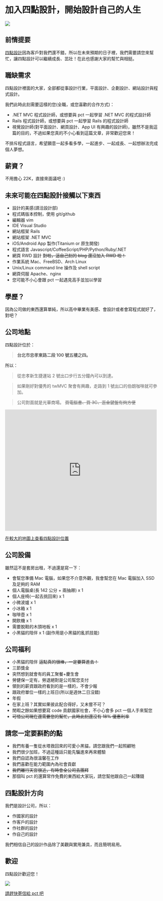 加入四點設計，開始設計自己的人生
======

![](http://4point-inc.com/sandra.jpg)

## 前情提要
[四點設計](http://4point-inc.com)因為客戶對我們還不錯，所以在未來預期的日子裡，我們需要請您來幫忙，讓四點設計可以繼續成長、茁壯！在此也感謝大家的幫忙與相挺。

## 職缺需求
四點設計裡面的大家，全部都從事設計行業，平面設計、企劃設計、網站設計與程式設計。

我們此時此刻需要這樣的您(全職，或您喜歡的合作方式)：

* .NET MVC 程式設計師，或想要與 pct 一起學習 .NET MVC 的程式設計師
* Rails 程式設計師，或想要與 pct 一起學習 Rails 的程式設計師
* 視覺設計師(對平面設計、網頁設計、App UI 有興趣的設計師)，雖然不是我這篇的目的，不過如果您真的不小心看到這篇文章，非常歡迎您來！

不排斥程式語言，希望願意一起多看多學，一起進步、一起成長、一起想辦法完成個人夢想。

## 薪資？
不用擔心 22K，直接來面議吧 :)

## 未來可能在四點設計接觸以下東西
* 設計的美感(請洽設計部)
* 程式碼版本控制，使用 git/github
* 編輯器 vim
* IDE Visual Studio
* 網站框架 Rails
* 網站框架 .NET MVC
* iOS/Android App 製作(Titanium or 原生開發)
* 程式語言 Javascript/CoffeeScript/PHP/Python/Ruby/.NET
* 網頁 RWD 設計 <del>對啦，這自己刻的 blog 還沒加入 RWD 啦！</del>
* 作業系統 Mac、FreeBSD、Arch Linux
* Unix/Linux command line 操作及 shell script
* 網頁伺服 Apache、nginx
* 您可能不小心會跟 pct 一起遇見高手並加以學習

## 學歷？
因為公司做的東西還算單純，所以高中畢業有美感、會設計或者會寫程式就好了，對吧？

## 公司地點
四點設計位於：

> <b>台北市忠孝東路二段 100 號五樓之四。</b>

所以：

> 從忠孝新生捷運站 2 號出口步行五分鐘內可以到達。

> 如果剛好對優秀的 twMVC 聚會有興趣，走路到 1 號出口的伯朗咖啡就可參加。

> 公司對面就是光華商場。 <del>買電腦書、買 3C、逛金鍵盤有夠方便</del>

<iframe width="500" height="400" frameborder="0" scrolling="no" marginheight="0" marginwidth="0" src="https://maps.google.com.tw/maps/ms?msa=0&amp;msid=214503238037408218491.0004d64893a6a47757fc8&amp;brcurrent=3,0x3442a99bd1adbcc7:0xc5ab69bb7491162a,0,0x3442ac6b61dbbd9d:0xc0c243da98cba64b&amp;ie=UTF8&amp;t=m&amp;ll=25.042526,121.53132&amp;spn=0.003402,0.00456&amp;z=17&amp;output=embed"></iframe>

[在較大的地圖上查看四點設計位置](https://maps.google.com.tw/maps/ms?msa=0&amp;msid=214503238037408218491.0004d64893a6a47757fc8&amp;brcurrent=3,0x3442a99bd1adbcc7:0xc5ab69bb7491162a,0,0x3442ac6b61dbbd9d:0xc0c243da98cba64b&amp;ie=UTF8&amp;t=m&amp;ll=25.042526,121.53132&amp;spn=0.003402,0.00456&amp;z=17&amp;source=embed)


## 公司設備
雖然這不是套房出租，不過還是寫一下：

* 會幫您準備 Mac 電腦，如果您不介意外觀，我會幫您在 Mac 電腦加入 SSD 及足夠的 RAM
* 個人電腦桌(長 142 公分 + 兩抽屜) x 1
* 個人座椅(一起去挑回來) x 1
* 小微波爐 x 1
* 小冰箱 x 1
* 咖啡壺 x 1
* 開飲機 x 1
* 需要脫鞋的木頭地板 x 1
* 小黑貓的陪伴 x 1 (副作用是小黑貓的亂抓技能)

## 公司福利
* 小黑貓的陪伴 <del>這點真的很棒，一定要算進去！</del>
* 三節獎金
* 突然想到就會有的員工聚餐+慶生會
* 勞健保一定有，勞退絕對是公司幫您支付
* 領到的薪資跟政府看到的是一樣的，不會少報
* 跟政府單位一樣的上班日(所以是週休二日沒錯)
* 年假
* 在家上班？其實如果彼此配合得好，又未嘗不可？
* 閒暇之餘如果想要寫 code 貢獻國家社會，不小心會多 pct 一個人手來幫您
* <del>可惜公司現在還需要您的幫忙，此時此刻還沒有 18% 優惠利率</del>


## 請您一定要斟酌的點
* 我們有養一隻從水塔救回來的可愛小黑貓，請您跟我們一起照顧牠
* 我們很少加班，不過這種話只能先騙進來再來體驗
* 我們自認為很溫馨在工作
* 我們喜歡在能力範圍內為社會貢獻
* <del>我們離行天宮很近，有時會全公司去團拜</del>
* 那個叫 pct 的還算常作免費的東西給大家玩，請您幫他跟自己一起賺錢

## 四點設計方向
我們是設計公司，所以：

* 作國家的設計
* 作客戶的設計
* 作社群的設計
* 作自己的設計

我們相信自己的設計作品除了美觀與實用兼具，而且簡明易用。

## 歡迎
四點設計歡迎您！

![](http://4point-inc.com/rails.jpg)

[請趕快寄信給 pct 吧](mailto:pct@4point-inc.com)

